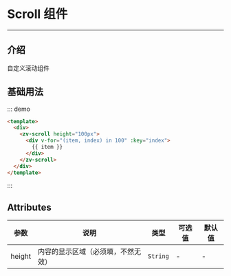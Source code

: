 # Scroll 组件

<!-- {.md} -->

---

<!-- {.md} -->

## 介绍

<!-- {.md} -->

自定义滚动组件

<!-- {.md} -->

## 基础用法

<!-- {.md} -->
<scroll-demo></scroll-demo>

::: demo

```html
<template>
  <div>
    <zv-scroll height="100px">
      <div v-for="(item, index) in 100" :key="index">
        {{ item }}
      </div>
    </zv-scroll>
  </div>
</template>
```
:::

## Attributes

<!-- {.md} -->

| 参数      | 说明                                   | 类型     | 可选值 | 默认值    |
| --------- | -------------------------------------- | -------- | ------ | --------- |
| height      | 内容的显示区域（必须填，不然无效）                                 | `String` | -      | -         |

